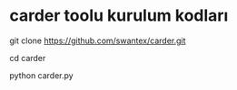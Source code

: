 # carder toolu kurulum kodları

git clone https://github.com/swantex/carder.git

cd carder

python carder.py
